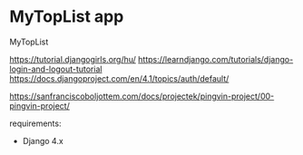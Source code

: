 # MyTopList app

MyTopList

https://tutorial.djangogirls.org/hu/
https://learndjango.com/tutorials/django-login-and-logout-tutorial
https://docs.djangoproject.com/en/4.1/topics/auth/default/

https://sanfranciscoboljottem.com/docs/projectek/pingvin-project/00-pingvin-project/


requirements:

  * Django 4.x

